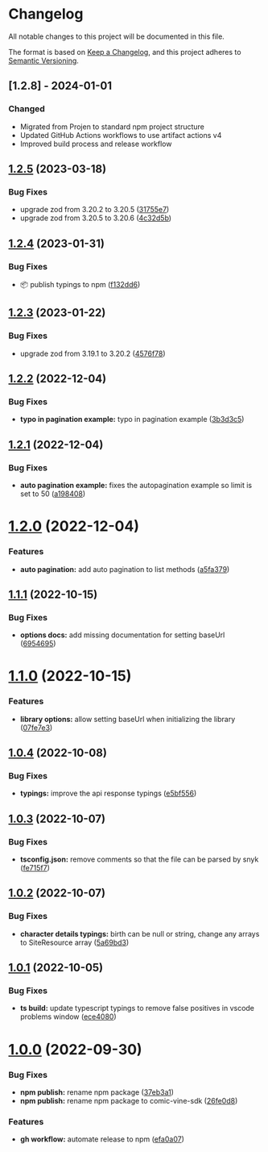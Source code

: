 # Changelog

All notable changes to this project will be documented in this file.

The format is based on [Keep a Changelog](https://keepachangelog.com/en/1.0.0/),
and this project adheres to [Semantic Versioning](https://semver.org/spec/v2.0.0.html).

## [1.2.8] - 2024-01-01

### Changed

- Migrated from Projen to standard npm project structure
- Updated GitHub Actions workflows to use artifact actions v4
- Improved build process and release workflow

## [1.2.5](https://github.com/AllyMurray/comic-vine/compare/v1.2.4...v1.2.5) (2023-03-18)

### Bug Fixes

- upgrade zod from 3.20.2 to 3.20.5 ([31755e7](https://github.com/AllyMurray/comic-vine/commit/31755e711b7a61fced6da6554461b45f4db43046))
- upgrade zod from 3.20.5 to 3.20.6 ([4c32d5b](https://github.com/AllyMurray/comic-vine/commit/4c32d5b8f8d94da50a1a4c456f360dbe9d53beaf))

## [1.2.4](https://github.com/AllyMurray/comic-vine/compare/v1.2.3...v1.2.4) (2023-01-31)

### Bug Fixes

- :package: publish typings to npm ([f132dd6](https://github.com/AllyMurray/comic-vine/commit/f132dd6e3d8a2983e5e8b20434c6d491123503e4))

## [1.2.3](https://github.com/AllyMurray/comic-vine/compare/v1.2.2...v1.2.3) (2023-01-22)

### Bug Fixes

- upgrade zod from 3.19.1 to 3.20.2 ([4576f78](https://github.com/AllyMurray/comic-vine/commit/4576f78a34a5470274da2d384814bf8f85e977fe))

## [1.2.2](https://github.com/AllyMurray/comic-vine/compare/v1.2.1...v1.2.2) (2022-12-04)

### Bug Fixes

- **typo in pagination example:** typo in pagination example ([3b3d3c5](https://github.com/AllyMurray/comic-vine/commit/3b3d3c5b30ce42672767f1a17d78b792a6dc3a0f))

## [1.2.1](https://github.com/AllyMurray/comic-vine/compare/v1.2.0...v1.2.1) (2022-12-04)

### Bug Fixes

- **auto pagination example:** fixes the autopagination example so limit is set to 50 ([a198408](https://github.com/AllyMurray/comic-vine/commit/a19840857a67c71f8cd671f47335b8c7a6f28f4d))

# [1.2.0](https://github.com/AllyMurray/comic-vine/compare/v1.1.1...v1.2.0) (2022-12-04)

### Features

- **auto pagination:** add auto pagination to list methods ([a5fa379](https://github.com/AllyMurray/comic-vine/commit/a5fa379e9cc267552741aa5f82c06b8242f55856))

## [1.1.1](https://github.com/AllyMurray/comic-vine/compare/v1.1.0...v1.1.1) (2022-10-15)

### Bug Fixes

- **options docs:** add missing documentation for setting baseUrl ([6954695](https://github.com/AllyMurray/comic-vine/commit/6954695b6d3322fde38258fcc1f50fc6a83aa72e))

# [1.1.0](https://github.com/AllyMurray/comic-vine/compare/v1.0.4...v1.1.0) (2022-10-15)

### Features

- **library options:** allow setting baseUrl when initializing the library ([07fe7e3](https://github.com/AllyMurray/comic-vine/commit/07fe7e3905bea006b8a15dc0b545a0ae1f53f084))

## [1.0.4](https://github.com/AllyMurray/comic-vine/compare/v1.0.3...v1.0.4) (2022-10-08)

### Bug Fixes

- **typings:** improve the api response typings ([e5bf556](https://github.com/AllyMurray/comic-vine/commit/e5bf5561149e1cff6e0c538dacf3c8fc71b6c935))

## [1.0.3](https://github.com/AllyMurray/comic-vine/compare/v1.0.2...v1.0.3) (2022-10-07)

### Bug Fixes

- **tsconfig.json:** remove comments so that the file can be parsed by snyk ([fe715f7](https://github.com/AllyMurray/comic-vine/commit/fe715f72840bce8247c0550c21fa45d555b7990f))

## [1.0.2](https://github.com/AllyMurray/comic-vine/compare/v1.0.1...v1.0.2) (2022-10-07)

### Bug Fixes

- **character details typings:** birth can be null or string, change any arrays to SiteResource array ([5a69bd3](https://github.com/AllyMurray/comic-vine/commit/5a69bd3b6394b2a389cdf7c5b9b4713350788fb8))

## [1.0.1](https://github.com/AllyMurray/comic-vine/compare/v1.0.0...v1.0.1) (2022-10-05)

### Bug Fixes

- **ts build:** update typescript typings to remove false positives in vscode problems window ([ece4080](https://github.com/AllyMurray/comic-vine/commit/ece4080370be2635712b1978f2e6d7f6c88ddc40))

# [1.0.0](https://github.com/AllyMurray/comic-vine/compare/efa0a077ec5104451fc33ab773d888bb79f6438f...v1.0.0) (2022-09-30)

### Bug Fixes

- **npm publish:** rename npm package ([37eb3a1](https://github.com/AllyMurray/comic-vine/commit/37eb3a17b9b8cd1c58e09b2efcb1380e10124d14))
- **npm publish:** rename npm package to comic-vine-sdk ([26fe0d8](https://github.com/AllyMurray/comic-vine/commit/26fe0d8321c7ed4df57664e5006a798e296b17dc))

### Features

- **gh workflow:** automate release to npm ([efa0a07](https://github.com/AllyMurray/comic-vine/commit/efa0a077ec5104451fc33ab773d888bb79f6438f))
